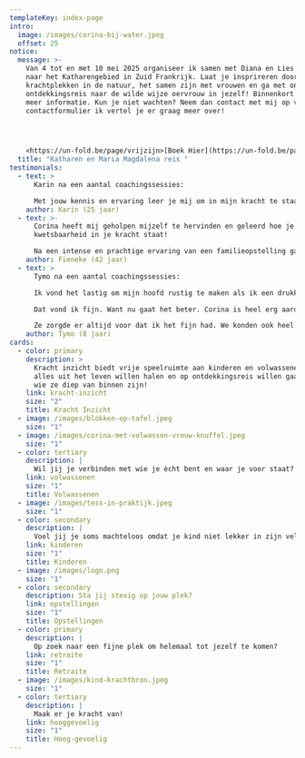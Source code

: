 ```yaml
---
templateKey: index-page
intro:
  image: /images/corina-bij-water.jpeg
  offset: 25
notice:
  message: >-
    Van 4 tot en met 10 mei 2025 organiseer ik samen met Diana en Lies een reis
    naar het Katharengebied in Zuid Frankrijk. Laat je insprireren door de
    krachtplekken in de natuur, het samen zijn met vrouwen en ga met ons mee op
    ontdekkingsreis naar de wilde wijze oervrouw in jezelf! Binnenkort volgt
    meer informatie. Kun je niet wachten? Neem dan contact met mij op via het
    contactformulier ik vertel je er graag meer over!




    <https://un-fold.be/page/vrijzijn>[B﻿oek Hier](https://un-fold.be/page/vrijzijn)
  title: "Katharen en Maria Magdalena reis "
testimonials:
  - text: >
      Karin na een aantal coachingssessies:

      Met jouw kennis en ervaring leer je mij om in mijn kracht te staan. Er is geen pasklare oplossing voor de vraagstukken en gevoelens welke op mijn pad komen, maar jij reikt mij handvatten aan om er met een andere blik naar te kijken. De liefde en passie voor je werk is voelbaar en er is altijd energie en warmte in overvloed in jouw mooie praktijkruimte.
    author: Karin (25 jaar)
  - text: >-
      Corina heeft mij geholpen mijzelf te hervinden en geleerd hoe je vanuit
      kwetsbaarheid in je kracht staat! 

      Na een intense en prachtige ervaring van een familieopstelling ga ik mijn levenspad verder bewandelen, maar nu zonder de zware bepakking die niet van mij was. Ik wandel verder, groei, bloei en geniet van de natuur en de dierbare mensen om mij heen. 
    author: Fieneke (42 jaar)
  - text: >
      Tymo na een aantal coachingssessies:

      Ik vond het lastig om mijn hoofd rustig te maken als ik een drukke dag had. Corina heeft samen met mij hele leuke oefeningetjes gedaan en mij geleerd om rustig te worden.

      Dat vond ik fijn. Want nu gaat het beter. Corina is heel erg aardig en slim en lief.

      Ze zorgde er altijd voor dat ik het fijn had. We konden ook heel fijn samen kletsen. 
    author: Tymo (8 jaar)
cards:
  - color: primary
    description: >
      Kracht inzicht biedt vrije speelruimte aan kinderen en volwassenen die
      alles uit het leven willen halen en op ontdekkingsreis willen gaan naar
      wie ze diep van binnen zijn!
    link: kracht-inzicht
    size: "2"
    title: Kracht Inzicht
  - image: /images/blokken-op-tafel.jpeg
    size: "1"
  - image: /images/corina-met-volwassen-vrouw-knuffel.jpeg
    size: "1"
  - color: tertiary
    description: |
      Wil jij je verbinden met wie je ècht bent en waar je voor staat?
    link: volwassenen
    size: "1"
    title: Volwassenen
  - image: /images/tess-in-praktijk.jpeg
    size: "1"
  - color: secondary
    description: |
      Voel jij je soms machteloos omdat je kind niet lekker in zijn vel zit?
    link: kinderen
    size: "1"
    title: Kinderen
  - image: /images/logo.png
    size: "1"
  - color: secondary
    description: Sta jij stevig op jouw plek?
    link: opstellingen
    size: "1"
    title: Opstellingen
  - color: primary
    description: |
      Op zoek naar een fijne plek om helemaal tot jezelf te komen? 
    link: retraite
    size: "1"
    title: Retraite
  - image: /images/kind-krachtbron.jpeg
    size: "1"
  - color: tertiary
    description: |
      Maak er je kracht van!
    link: hooggevoelig
    size: "1"
    title: Hoog-gevoelig
---
```

